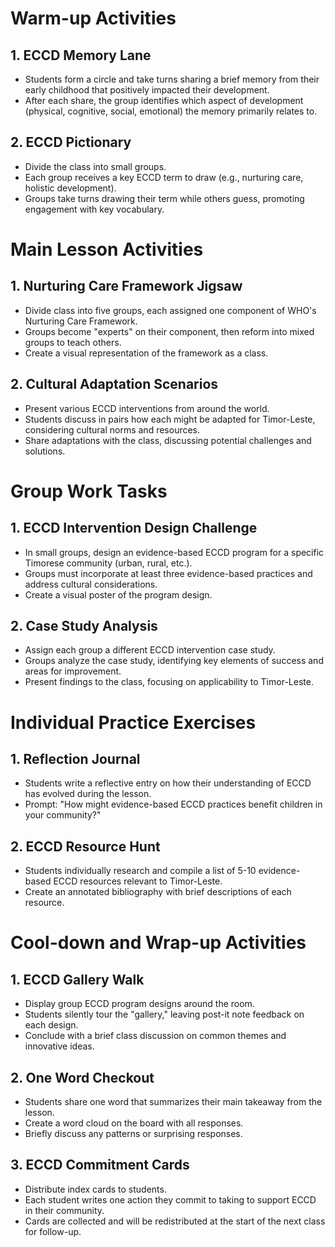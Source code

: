 # Warm-up Activities

## 1. ECCD Memory Lane

- Students form a circle and take turns sharing a brief memory from their early childhood that positively impacted their development.
- After each share, the group identifies which aspect of development (physical, cognitive, social, emotional) the memory primarily relates to.

## 2. ECCD Pictionary

- Divide the class into small groups.
- Each group receives a key ECCD term to draw (e.g., nurturing care, holistic development).
- Groups take turns drawing their term while others guess, promoting engagement with key vocabulary.

# Main Lesson Activities

## 1. Nurturing Care Framework Jigsaw

- Divide class into five groups, each assigned one component of WHO's Nurturing Care Framework.
- Groups become "experts" on their component, then reform into mixed groups to teach others.
- Create a visual representation of the framework as a class.

## 2. Cultural Adaptation Scenarios

- Present various ECCD interventions from around the world.
- Students discuss in pairs how each might be adapted for Timor-Leste, considering cultural norms and resources.
- Share adaptations with the class, discussing potential challenges and solutions.

# Group Work Tasks

## 1. ECCD Intervention Design Challenge

- In small groups, design an evidence-based ECCD program for a specific Timorese community (urban, rural, etc.).
- Groups must incorporate at least three evidence-based practices and address cultural considerations.
- Create a visual poster of the program design.

## 2. Case Study Analysis

- Assign each group a different ECCD intervention case study.
- Groups analyze the case study, identifying key elements of success and areas for improvement.
- Present findings to the class, focusing on applicability to Timor-Leste.

# Individual Practice Exercises

## 1. Reflection Journal

- Students write a reflective entry on how their understanding of ECCD has evolved during the lesson.
- Prompt: "How might evidence-based ECCD practices benefit children in your community?"

## 2. ECCD Resource Hunt

- Students individually research and compile a list of 5-10 evidence-based ECCD resources relevant to Timor-Leste.
- Create an annotated bibliography with brief descriptions of each resource.

# Cool-down and Wrap-up Activities

## 1. ECCD Gallery Walk

- Display group ECCD program designs around the room.
- Students silently tour the "gallery," leaving post-it note feedback on each design.
- Conclude with a brief class discussion on common themes and innovative ideas.

## 2. One Word Checkout

- Students share one word that summarizes their main takeaway from the lesson.
- Create a word cloud on the board with all responses.
- Briefly discuss any patterns or surprising responses.

## 3. ECCD Commitment Cards

- Distribute index cards to students.
- Each student writes one action they commit to taking to support ECCD in their community.
- Cards are collected and will be redistributed at the start of the next class for follow-up.